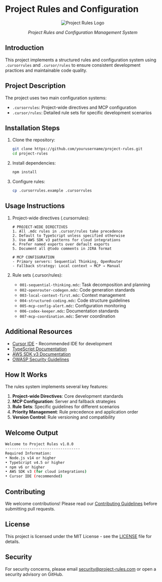 # Project Rules and Configuration

<div align="center">
  <img src="https://via.placeholder.com/150" alt="Project Rules Logo" />
  <p><em>Project Rules and Configuration Management System</em></p>
</div>

## Introduction
This project implements a structured rules and configuration system using `.cursorrules` and `.cursor/rules` to ensure consistent development practices and maintainable code quality.

## Project Description
The project uses two main configuration systems:
- `.cursorrules`: Project-wide directives and MCP configuration
- `.cursor/rules`: Detailed rule sets for specific development scenarios

## Installation Steps
1. Clone the repository:
   ```bash
   git clone https://github.com/yourusername/project-rules.git
   cd project-rules
   ```

2. Install dependencies:
   ```bash
   npm install
   ```

3. Configure rules:
   ```bash
   cp .cursorrules.example .cursorrules
   ```

## Usage Instructions
1. Project-wide directives (.cursorrules):
   ```plaintext
   # PROJECT-WIDE DIRECTIVES
   1. All .mdc rules in .cursor/rules take precedence
   2. Default to TypeScript unless specified otherwise
   3. Use AWS SDK v3 patterns for cloud integrations
   4. Prefer named exports over default exports
   5. Document all @todo comments in JIRA format

   # MCP CONFIGURATION
   - Primary servers: Sequential Thinking, OpenRouter
   - Fallback strategy: Local context → MCP → Manual
   ```

2. Rule sets (.cursor/rules):
   - `001-sequential-thinking.mdc`: Task decomposition and planning
   - `002-openrouter-codegen.mdc`: Code generation standards
   - `003-local-context-first.mdc`: Context management
   - `004-structured-coding.mdc`: Code structure guidelines
   - `005-mcp-config-alert.mdc`: Configuration monitoring
   - `006-codex-keeper.mdc`: Documentation standards
   - `007-mcp-coordination.mdc`: Server coordination

## Additional Resources
- [Cursor IDE](https://cursor.com) - Recommended IDE for development
- [TypeScript Documentation](https://www.typescriptlang.org/docs/)
- [AWS SDK v3 Documentation](https://docs.aws.amazon.com/AWSJavaScriptSDK/v3/latest/index.html)
- [OWASP Security Guidelines](https://owasp.org/www-project-top-ten/)

## How It Works
The rules system implements several key features:
1. **Project-wide Directives**: Core development standards
2. **MCP Configuration**: Server and fallback strategies
3. **Rule Sets**: Specific guidelines for different scenarios
4. **Priority Management**: Rule precedence and application order
5. **Version Control**: Rule versioning and compatibility

## Welcome Output
```bash
Welcome to Project Rules v1.0.0
----------------------------------
Required Information:
• Node.js v14 or higher
• TypeScript v4.5 or higher
• npm v6 or higher
• AWS SDK v3 (for cloud integrations)
• Cursor IDE (recommended)
```

## Contributing
We welcome contributions! Please read our [Contributing Guidelines](CONTRIBUTING.md) before submitting pull requests.

## License
This project is licensed under the MIT License - see the [LICENSE](LICENSE) file for details.

## Security
For security concerns, please email security@project-rules.com or open a security advisory on GitHub. 
